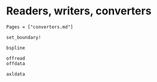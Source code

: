 # Readers, writers, converters
```@index
Pages = ["converters.md"]
```

```@docs
set_boundary!
```

```@docs 
bspline
```

```@docs 
offread
offdata
```


```@docs 
axldata
```
